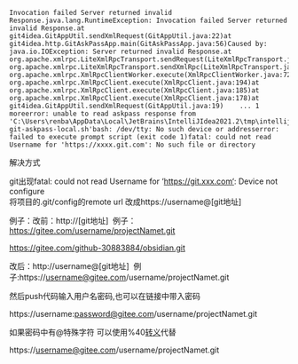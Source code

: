 ```
Invocation failed Server returned invalid Response.java.lang.RuntimeException: Invocation failed Server returned invalid Response.at git4idea.GitAppUtil.sendXmlRequest(GitAppUtil.java:22)at git4idea.http.GitAskPassApp.main(GitAskPassApp.java:56)Caused by: java.io.IOException: Server returned invalid Response.at org.apache.xmlrpc.LiteXmlRpcTransport.sendRequest(LiteXmlRpcTransport.java:242)at org.apache.xmlrpc.LiteXmlRpcTransport.sendXmlRpc(LiteXmlRpcTransport.java:90)at org.apache.xmlrpc.XmlRpcClientWorker.execute(XmlRpcClientWorker.java:72)at org.apache.xmlrpc.XmlRpcClient.execute(XmlRpcClient.java:194)at org.apache.xmlrpc.XmlRpcClient.execute(XmlRpcClient.java:185)at org.apache.xmlrpc.XmlRpcClient.execute(XmlRpcClient.java:178)at git4idea.GitAppUtil.sendXmlRequest(GitAppUtil.java:19)    ... 1 moreerror: unable to read askpass response from 'C:\Users\renba\AppData\Local\JetBrains\IntelliJIdea2021.2\tmp\intellij-git-askpass-local.sh'bash: /dev/tty: No such device or addresserror: failed to execute prompt script (exit code 1)fatal: could not read Username for 'https://xxxx.git.com': No such file or directory
```

解决方式

git出现fatal: could not read Username for ‘https://git.xxx.com‘: Device not configure  
将项目的.git/config的remote url 改成https://username@\[git地址\]

例子：改前：http://\[git地址\]  例子：https://gitee.com/username/projectNamet.git


https://gitee.com/github-30883884/obsidian.git

改后：http://username@\[git地址\]  例子:https://username@gitee.com/username/projectNamet.git

然后push代码输入用户名密码,也可以在链接中带入密码

https://username:password@gitee.com/username/projectNamet.git

如果密码中有@特殊字符 可以使用%40[转义](https://so.csdn.net/so/search?q=%E8%BD%AC%E4%B9%89&spm=1001.2101.3001.7020)代替

https://username@gitee.com/username/projectNamet.git


